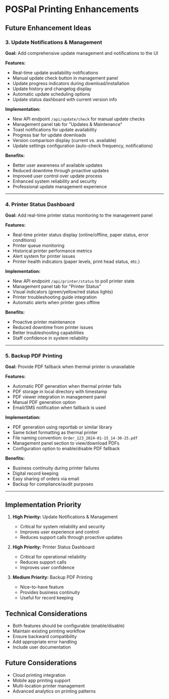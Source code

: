 # POSPal Printing Enhancements

## Future Enhancement Ideas

### 3. Update Notifications & Management

**Goal:** Add comprehensive update management and notifications to the UI

**Features:**
- Real-time update availability notifications
- Manual update check button in management panel
- Update progress indicators during download/installation
- Update history and changelog display
- Automatic update scheduling options
- Update status dashboard with current version info

**Implementation:**
- New API endpoint `/api/update/check` for manual update checks
- Management panel tab for "Updates & Maintenance"
- Toast notifications for update availability
- Progress bar for update downloads
- Version comparison display (current vs. available)
- Update settings configuration (auto-check frequency, notifications)

**Benefits:**
- Better user awareness of available updates
- Reduced downtime through proactive updates
- Improved user control over update process
- Enhanced system reliability and security
- Professional update management experience

---

### 4. Printer Status Dashboard

**Goal:** Add real-time printer status monitoring to the management panel

**Features:**
- Real-time printer status display (online/offline, paper status, error conditions)
- Printer queue monitoring
- Historical printer performance metrics
- Alert system for printer issues
- Printer health indicators (paper levels, print head status, etc.)

**Implementation:**
- New API endpoint `/api/printer/status` to poll printer state
- Management panel tab for "Printer Status"
- Visual indicators (green/yellow/red status lights)
- Printer troubleshooting guide integration
- Automatic alerts when printer goes offline

**Benefits:**
- Proactive printer maintenance
- Reduced downtime from printer issues
- Better troubleshooting capabilities
- Staff confidence in system reliability

---

### 5. Backup PDF Printing

**Goal:** Provide PDF fallback when thermal printer is unavailable

**Features:**
- Automatic PDF generation when thermal printer fails
- PDF storage in local directory with timestamp
- PDF viewer integration in management panel
- Manual PDF generation option
- Email/SMS notification when fallback is used

**Implementation:**
- PDF generation using reportlab or similar library
- Same ticket formatting as thermal printer
- File naming convention: `Order_123_2024-01-15_14-30-25.pdf`
- Management panel section to view/download PDFs
- Configuration option to enable/disable PDF fallback

**Benefits:**
- Business continuity during printer failures
- Digital record keeping
- Easy sharing of orders via email
- Backup for compliance/audit purposes

---

## Implementation Priority

1. **High Priority:** Update Notifications & Management
   - Critical for system reliability and security
   - Improves user experience and control
   - Reduces support calls through proactive updates

2. **High Priority:** Printer Status Dashboard
   - Critical for operational reliability
   - Reduces support calls
   - Improves user confidence

3. **Medium Priority:** Backup PDF Printing
   - Nice-to-have feature
   - Provides business continuity
   - Useful for record keeping

## Technical Considerations

- Both features should be configurable (enable/disable)
- Maintain existing printing workflow
- Ensure backward compatibility
- Add appropriate error handling
- Include user documentation

## Future Considerations

- Cloud printing integration
- Mobile app printing support
- Multi-location printer management
- Advanced analytics on printing patterns 